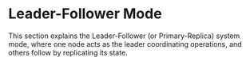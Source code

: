 # Leader-Follower Mode

This section explains the Leader-Follower (or Primary-Replica) system mode, where one node acts as the leader coordinating operations, and others follow by replicating its state.